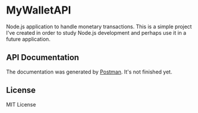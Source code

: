 # MyWalletAPI
Node.js application to handle monetary transactions. This is a simple project I've created in order to study Node.js development and perhaps use it in a future application.

## API Documentation
The documentation was generated by [Postman](https://documenter.getpostman.com/view/3882585/RWgrxxrN). It's not finished yet.

## License
MIT License
